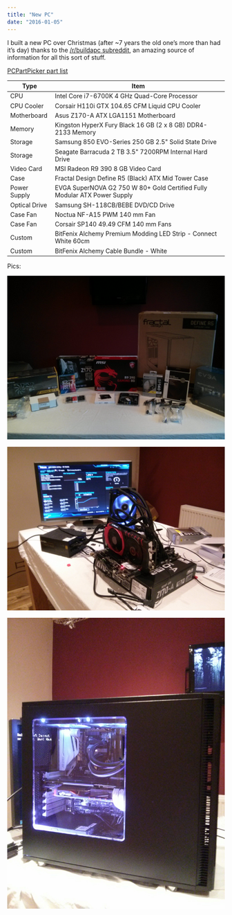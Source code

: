 ```yaml
---
title: "New PC"
date: "2016-01-05"
---
```


I built a new PC over Christmas (after ~7 years the old one’s more than had it’s day) thanks to the [/r/buildapc subreddit](https://www.reddit.com/r/buildapc), an amazing source of information for all this sort of stuff.

<!-- end -->

[PCPartPicker part list](https://uk.pcpartpicker.com/list/nZVvP6)

| Type          | Item                                                                      |
| ------------- | ------------------------------------------------------------------------- |
| CPU           | Intel Core i7-6700K 4 GHz Quad-Core Processor                             |
| CPU Cooler    | Corsair H110i GTX 104.65 CFM Liquid CPU Cooler                            |
| Motherboard   | Asus Z170-A ATX LGA1151 Motherboard                                       |
| Memory        | Kingston HyperX Fury Black 16 GB (2 x 8 GB) DDR4-2133 Memory              |
| Storage       | Samsung 850 EVO-Series 250 GB 2.5" Solid State Drive                      |
| Storage       | Seagate Barracuda 2 TB 3.5" 7200RPM Internal Hard Drive                   |
| Video Card    | MSI Radeon R9 390 8 GB Video Card                                         |
| Case          | Fractal Design Define R5 (Black) ATX Mid Tower Case                       |
| Power Supply  | EVGA SuperNOVA G2 750 W 80+ Gold Certified Fully Modular ATX Power Supply |
| Optical Drive | Samsung SH-118CB/BEBE DVD/CD Drive                                        |
| Case Fan      | Noctua NF-A15 PWM 140 mm Fan                                              |
| Case Fan      | Corsair SP140 49.49 CFM 140 mm Fans                                       |
| Custom        | BitFenix Alchemy Premium Modding LED Strip - Connect White 60cm           |
| Custom        | BitFenix Alchemy Cab​le Bundle ​- White                                   |

Pics:

![Items laid out in preparation](./IMG_20151220_144823.jpg)

![Testing the build before installing it in the case](./IMG_20151220_164328.jpg)

![The completed build](./IMG_20151221_000527.jpg)
